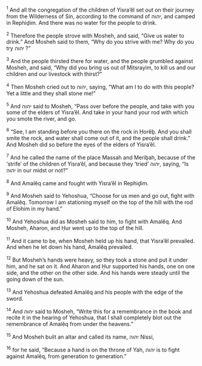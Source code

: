<sup>1</sup> And all the congregation of the children of Yisra’ĕl set out on their journey from the Wilderness of Sin, according to the command of יהוה, and camped in Rephiḏim. And there was no water for the people to drink.

<sup>2</sup> Therefore the people strove with Mosheh, and said, “Give us water to drink.” And Mosheh said to them, “Why do you strive with me? Why do you try יהוה ?”

<sup>3</sup> And the people thirsted there for water, and the people grumbled against Mosheh, and said, “Why did you bring us out of Mitsrayim, to kill us and our children and our livestock with thirst?”

<sup>4</sup> Then Mosheh cried out to יהוה, saying, “What am I to do with this people? Yet a little and they shall stone me!”

<sup>5</sup> And יהוה said to Mosheh, “Pass over before the people, and take with you some of the elders of Yisra’ĕl. And take in your hand your rod with which you smote the river, and go.

<sup>6</sup> “See, I am standing before you there on the rock in Ḥorĕḇ. And you shall smite the rock, and water shall come out of it, and the people shall drink.” And Mosheh did so before the eyes of the elders of Yisra’ĕl.

<sup>7</sup> And he called the name of the place Massah and Meriḇah, because of the ‘strife’ of the children of Yisra’ĕl, and because they ‘tried’ יהוה, saying, “Is יהוה in our midst or not?”

<sup>8</sup> And Amalĕq came and fought with Yisra’ĕl in Rephiḏim.

<sup>9</sup> And Mosheh said to Yehoshua, “Choose for us men and go out, fight with Amalĕq. Tomorrow I am stationing myself on the top of the hill with the rod of Elohim in my hand.”

<sup>10</sup> And Yehoshua did as Mosheh said to him, to fight with Amalĕq. And Mosheh, Aharon, and Ḥur went up to the top of the hill.

<sup>11</sup> And it came to be, when Mosheh held up his hand, that Yisra’ĕl prevailed. And when he let down his hand, Amalĕq prevailed.

<sup>12</sup> But Mosheh’s hands were heavy, so they took a stone and put it under him, and he sat on it. And Aharon and Ḥur supported his hands, one on one side, and the other on the other side. And his hands were steady until the going down of the sun.

<sup>13</sup> And Yehoshua defeated Amalĕq and his people with the edge of the sword.

<sup>14</sup> And יהוה said to Mosheh, “Write this for a remembrance in the book and recite it in the hearing of Yehoshua, that I shall completely blot out the remembrance of Amalĕq from under the heavens.”

<sup>15</sup> And Mosheh built an altar and called its name, יהוה Nissi,

<sup>16</sup> for he said, “Because a hand is on the throne of Yah, יהוה is to fight against Amalĕq, from generation to generation.”

